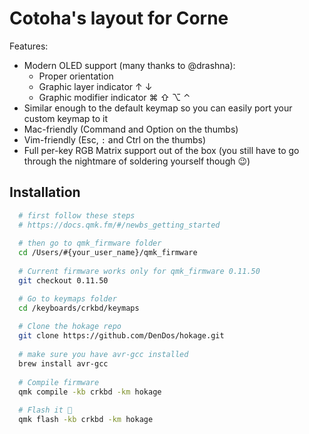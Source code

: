 # Cotoha's layout for Corne

Features:

* Modern OLED support (many thanks to @drashna):
  * Proper orientation
  * Graphic layer indicator ↑ ↓
  * Graphic modifier indicator ⌘ ⇧ ⌥  ⌃
* Similar enough to the default keymap so you can easily port your custom keymap to it
* Mac-friendly (Command and Option on the thumbs)
* Vim-friendly (Esc, `:` and Ctrl on the thumbs)
* Full per-key RGB Matrix support out of the box (you still have to go through the nightmare of soldering yourself though 😉)


## Installation

```bash
  # first follow these steps 
  # https://docs.qmk.fm/#/newbs_getting_started
  
  # then go to qmk_firmware folder
  cd /Users/#{your_user_name}/qmk_firmware
  
  # Current firmware works only for qmk_firmware 0.11.50
  git checkout 0.11.50

  # Go to keymaps folder
  cd /keyboards/crkbd/keymaps
  
  # Clone the hokage repo
  git clone https://github.com/DenDos/hokage.git
  
  # make sure you have avr-gcc installed
  brew install avr-gcc
  
  # Compile firmware
  qmk compile -kb crkbd -km hokage
  
  # Flash it 🚀
  qmk flash -kb crkbd -km hokage

```
